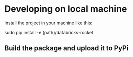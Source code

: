# Developing on local machine


Install the project in your machine like this:


 sudo pip install -e (path)/databricks-rocket


## Build the package and upload it to PyPi

